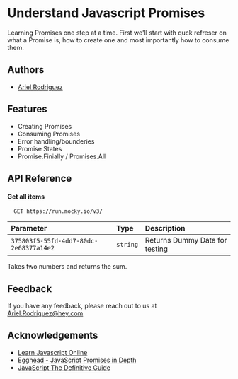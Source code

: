 
# Understand Javascript Promises

Learning Promises one step at a time.  First we'll start with quck refreser on what a Promise is,
how to create one and most importantly how to consume them. 
## Authors

- [Ariel Rodriguez](https://www.github.com/ariels713)

  
## Features

- Creating Promises
- Consuming Promises
- Error handling/bounderies
- Promise States
- Promise.Finially / Promises.All 

  
## API Reference

#### Get all items

```http
  GET https://run.mocky.io/v3/
```

| Parameter | Type     | Description                |
| :-------- | :------- | :------------------------- |
| `375803f5-55fd-4dd7-80dc-2e68377a14e2` | `string` | Returns Dummy Data for testing |


Takes two numbers and returns the sum.

  
## Feedback

If you have any feedback, please reach out to us at Ariel.Rodriguez@hey.com

  
## Acknowledgements

 - [Learn Javascript Online](https://learnjavascript.online/)
 - [Egghead - JavaScript Promises in Depth](https://egghead.io/courses/javascript-promises-in-depth)
 - [JavaScript The Definitive Guide](https://shop.aer.io/oreilly/p/javascript-the-definitive/9781491952023-9149)

  